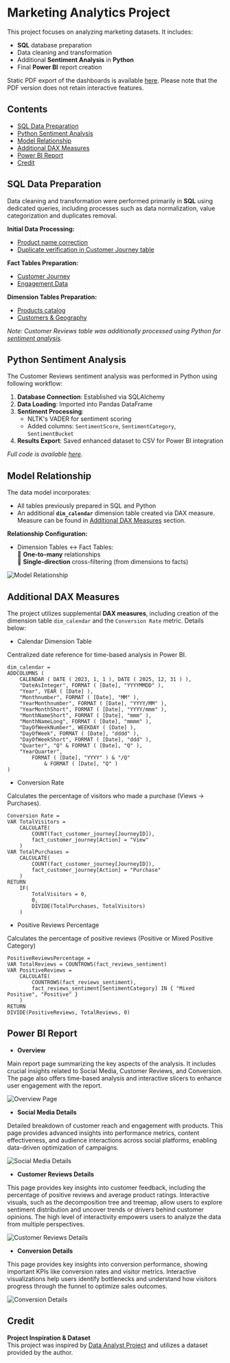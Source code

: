 # Marketing Analytics Project
This project focuses on analyzing marketing datasets. It includes:
- **SQL** database preparation
- Data cleaning and transformation
- Additional **Sentiment Analysis** in **Python**
- Final **Power BI** report creation

Static PDF export of the dashboards is available [here](/Marketing%20Analysis%20Report.pdf). Please note that the PDF version does not retain interactive features.
## Contents
- [SQL Data Preparation](#sql-data-preparation)
- [Python Sentiment Analysis](#python-sentiment-analysis)
- [Model Relationship](#model-relationship)
- [Additional DAX Measures](#additional-dax-measures)
- [Power BI Report](#power-bi-report)
- [Credit](#credit)

## SQL Data Preparation

Data cleaning and transformation were performed primarily in **SQL** using dedicated queries, including processes such as data normalization, value categorization and duplicates removal.

**Initial Data Processing:**
- [Product name correction](/Product%20Name%20Correction.sql)
- [Duplicate verification in Customer Journey table](/Checking%20Duplicates%20in%20Customer_Journey.sql)

**Fact Tables Preparation:**
- [Customer Journey](/fact%20Customer%20Journey%20Query.sql)
- [Engagement Data](/fact%20Engagement%20Data%20Query.sql)

**Dimension Tables Preparation:**
- [Products catalog](/dim%20Products%20Query.sql)
- [Customers & Geography](/dim%20Customers,%20Geography%20Query.sql)

*Note: Customer Reviews table was additionally processed using Python for [sentiment analysis](#python-sentiment-analysis).*

## Python Sentiment Analysis

The Customer Reviews sentiment analysis was performed in Python using following workflow:
1. **Database Connection**: Established via SQLAlchemy
2. **Data Loading**: Imported into Pandas DataFrame
3. **Sentiment Processing**:
   - NLTK's VADER for sentiment scoring
   - Added columns: `SentimentScore`, `SentimentCategory`, `SentimentBucket`
4. **Results Export**: Saved enhanced dataset to CSV for Power BI integration

*Full code is available [here](/sentiment_analysis.py).*

## Model Relationship
The data model incorporates:
- All tables previously prepared in SQL and Python
- An additional **`dim_calendar`** dimension table created via DAX measure. Measure can be found in [Additional DAX Measures](#additional-dax-measures) section.

**Relationship Configuration:**
- Dimension Tables ↔ Fact Tables:  
  🔗 **One-to-many** relationships  
  🔄 **Single-direction** cross-filtering (from dimensions to facts)

![Model Relationship](/images/Model%20Relationships.png)

## Additional DAX Measures
The project utilizes supplemental **DAX measures**, including creation of the dimension table `dim_calendar` and the `Conversion Rate` metric. Details below:

- Calendar Dimension Table

Centralized date reference for time-based analysis in Power BI. 
``` 
dim_calendar = 
ADDCOLUMNS (
    CALENDAR ( DATE ( 2023, 1, 1 ), DATE ( 2025, 12, 31 ) ),
    "DateAsInteger", FORMAT ( [Date], "YYYYMMDD" ),
    "Year", YEAR ( [Date] ),
    "Monthnumber", FORMAT ( [Date], "MM" ),
    "YearMonthnumber", FORMAT ( [Date], "YYYY/MM" ),
    "YearMonthShort", FORMAT ( [Date], "YYYY/mmm" ),
    "MonthNameShort", FORMAT ( [Date], "mmm" ),
    "MonthNameLong", FORMAT ( [Date], "mmmm" ),
    "DayOfWeekNumber", WEEKDAY ( [Date] ),
    "DayOfWeek", FORMAT ( [Date], "dddd" ),
    "DayOfWeekShort", FORMAT ( [Date], "ddd" ),
    "Quarter", "Q" & FORMAT ( [Date], "Q" ),
    "YearQuarter",
        FORMAT ( [Date], "YYYY" ) & "/Q"
            & FORMAT ( [Date], "Q" )
)
```

- Conversion Rate

Calculates the percentage of visitors who made a purchase (Views → Purchases).

```
Conversion Rate = 
VAR TotalVisitors = 
    CALCULATE(
        COUNT(fact_customer_journey[JourneyID]),
        fact_customer_journey[Action] = "View"
    )
VAR TotalPurchases = 
    CALCULATE(
        COUNT(fact_customer_journey[JourneyID]),
        fact_customer_journey[Action] = "Purchase"
    )
RETURN
    IF(
        TotalVisitors = 0,
        0,
        DIVIDE(TotalPurchases, TotalVisitors)
    )
```

- Positive Reviews Percentage

Calculates the percentage of positive reviews (Positive or Mixed Positive Category)

```
PositiveReviewsPercentage = 
VAR TotalReviews = COUNTROWS(fact_reviews_sentiment)
VAR PositiveReviews =
    CALCULATE(
        COUNTROWS(fact_reviews_sentiment),
        fact_reviews_sentiment[SentimentCategory] IN { "Mixed Positive", "Positive" }
    )
RETURN
DIVIDE(PositiveReviews, TotalReviews, 0)
```

## Power BI Report

- **Overview**

Main report page summarizing the key aspects of the analysis. It includes crucial insights related to Social Media, Customer Reviews, and Conversion. The page also offers time-based analysis and interactive slicers to enhance user engagement with the report.

![Overview Page](/images/Overview%20Page.png)

- **Social Media Details**

Detailed breakdown of customer reach and engagement with products. This page provides advanced insights into performance metrics, content effectiveness, and audience interactions across social platforms, enabling data-driven optimization of campaigns.

![Social Media Details](/images/Social%20Media%20Details.png)

- **Customer Reviews Details**

This page provides key insights into customer feedback, including the percentage of positive reviews and average product ratings. Interactive visuals, such as the decomposition tree and treemap, allow users to explore sentiment distribution and uncover trends or drivers behind customer opinions. The high level of interactivity empowers users to analyze the data from multiple perspectives.



![Customer Reviews Details](/images/Customer%20Reviews%20Details.png)

- **Conversion Details**

This page provides key insights into conversion performance, showing important KPIs like conversion rates and visitor metrics. Interactive visualizations help users identify bottlenecks and understand how visitors progress through the funnel to optimize sales outcomes.

![Conversion Details](/images/Conversion%20Details.png)

## Credit
**Project Inspiration & Dataset**  
This project was inspired by [Data Analyst Project](https://github.com/aliahmad-1987/DataAnalystPortfolioProject_PBI_SQL_Python_MarketingAnalytics) and utilizes a dataset provided by the author.  
